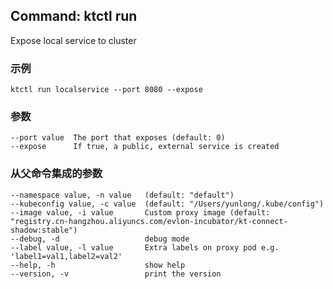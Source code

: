 ## Command: ktctl run

Expose local service to cluster

### 示例

```
ktctl run localservice --port 8080 --expose
```

### 参数

```
--port value  The port that exposes (default: 0)
--expose      If true, a public, external service is created
```

### 从父命令集成的参数

```
--namespace value, -n value   (default: "default")
--kubeconfig value, -c value  (default: "/Users/yunlong/.kube/config")
--image value, -i value       Custom proxy image (default: "registry.cn-hangzhou.aliyuncs.com/evlon-incubator/kt-connect-shadow:stable")
--debug, -d                   debug mode
--label value, -l value       Extra labels on proxy pod e.g. 'label1=val1,label2=val2'
--help, -h                    show help
--version, -v                 print the version
```
